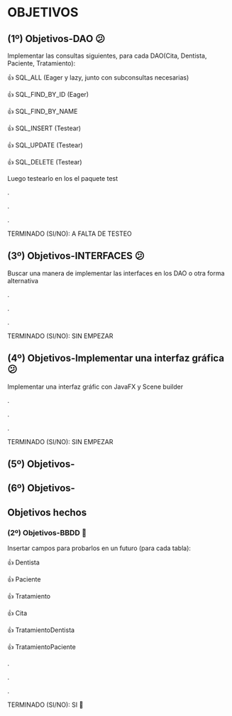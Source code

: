 # OBJETIVOS

## (1º) Objetivos-DAO 😕

Implementar las consultas siguientes, para cada DAO(Cita, Dentista, Paciente, Tratamiento):

👍   SQL_ALL (Eager y lazy, junto con subconsultas necesarias)

👍  SQL_FIND_BY_ID (Eager)

👍  SQL_FIND_BY_NAME

👍  SQL_INSERT (Testear)

👍  SQL_UPDATE (Testear)

👍  SQL_DELETE (Testear)

Luego testearlo en los el paquete test

.

.

.

TERMINADO (SI/NO): A FALTA DE TESTEO

## (3º) Objetivos-INTERFACES 😕

Buscar una manera de implementar las interfaces en los DAO o otra forma alternativa

.

.

.

TERMINADO (SI/NO): SIN EMPEZAR

## (4º) Objetivos-Implementar una interfaz gráfica 😕

Implementar una interfaz gráfic con JavaFX y Scene builder

.

.

.

TERMINADO (SI/NO): SIN EMPEZAR

## (5º) Objetivos-

## (6º) Objetivos-

## Objetivos hechos

### (2º) Objetivos-BBDD 🎉️

Insertar campos para probarlos en un futuro (para cada tabla):

👍 Dentista

👍 Paciente

👍 Tratamiento

👍  Cita

👍  TratamientoDentista

👍  TratamientoPaciente

.

.

.

TERMINADO (SI/NO): SI 🎉️
